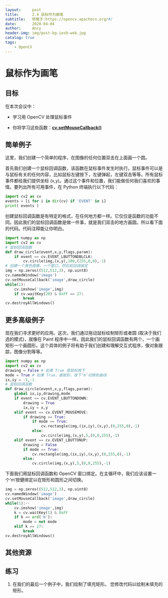 ```yaml
---
layout:     post
title:      2.4 鼠标作为画笔
subtitle:   转载于:https://opencv.apachecn.org/#/
date:       2020-04-04
author:     Ancy
header-img: img/post-bg-ios9-web.jpg
catalog: true
tags:
    - OpenCV
---
```

# 鼠标作为画笔


## 目标

在本次会议中：

* 学习用 OpenCV 处理鼠标事件

* 你将学习这些函数：**[cv.setMouseCallback()](https://docs.opencv.org/4.0.0/d7/dfc/group__highgui.html#ga89e7806b0a616f6f1d502bd8c183ad3e "Sets mouse handler for the specified window. ")**

## 简单例子

这里，我们创建一个简单的程序，在图像的任何位置双击在上面画一个圆。

首先我们创建一个鼠标回调函数，该函数在鼠标事件发生时执行。鼠标事件可以是与鼠标有关的任何内容，比如鼠标左键按下，左键弹起，左键双击等等。所有鼠标事件都给我们提供坐标 (x,y)。通过这个事件和位置，我们能做任何我们喜欢的事情。要列出所有可用事件，在 Python 终端执行以下代码：

```python
import cv2 as cv
events = [i for i in dir(cv) if 'EVENT' in i]
print( events )
```

创建鼠标回调函数是有特定的格式，在任何地方都一样。它仅仅是函数的功能不同。因此我们的鼠标回调函数是做一件事，就是我们双击的地方画圆。所以看下面的代码。代码注释能让你明白。

```python
import numpy as np
import cv2 as cv
# 鼠标回调函数
def draw_circle(event,x,y,flags,param):
    if event == cv.EVENT_LBUTTONDBLCLK:
        cv.circle(img,(x,y),100,(255,0,0),-1)
# 创建一个黑色图像，一个窗口，然后和回调绑定
img = np.zeros((512,512,3), np.uint8)
cv.namedWindow('image')
cv.setMouseCallback('image',draw_circle)
while(1):
    cv.imshow('image',img)
    if cv.waitKey(20) & 0xFF == 27:
        break
cv.destroyAllWindows()
```

## 更多高级例子

现在我们寻求更好的应用。这次，我们通过拖动鼠标绘制矩形或者圆 (取决于我们选的模式)，就像在 Paint 程序中一样。因此我们的鼠标回调函数有两个，一个画矩形一个画圆形。这个具体的例子将有助于我们创建和理解交互式程序，像对象跟踪，图像分割等等。

```python
import numpy as np
import cv2 as cv
drawing = False # 如果 True 是鼠标按下
mode = True # 如果 True，画矩形，按下‘m’切换到曲线
ix,iy = -1,-1
# 鼠标回调函数
def draw_circle(event,x,y,flags,param):
    global ix,iy,drawing,mode
    if event == cv.EVENT_LBUTTONDOWN:
        drawing = True
        ix,iy = x,y
    elif event == cv.EVENT_MOUSEMOVE:
        if drawing == True:
            if mode == True:
                cv.rectangle(img,(ix,iy),(x,y),(0,255,0),-1)
            else:
                cv.circle(img,(x,y),5,(0,0,255),-1)
    elif event == cv.EVENT_LBUTTONUP:
        drawing = False
        if mode == True:
            cv.rectangle(img,(ix,iy),(x,y),(0,255,0),-1)
        else:
            cv.circle(img,(x,y),5,(0,0,255),-1)
```

下面我们用鼠标回调函数和 OpenCV 窗口绑定。在主循环中，我们应该设置一个‘m‘按健绑定以在矩形和圆形之间切换。

```python
img = np.zeros((512,512,3), np.uint8)
cv.namedWindow('image')
cv.setMouseCallback('image',draw_circle)
while(1):··
    cv.imshow('image',img)
    k = cv.waitKey(1) & 0xFF
    if k == ord('m'):
        mode = not mode
    elif k == 27:
        break
cv.destroyAllWindows()
```

## 其他资源


## 练习

1. 在我们的最后一个例子中，我们绘制了填充矩形。 您修改代码以绘制未填充的矩形。



